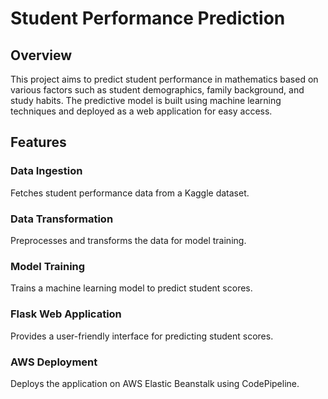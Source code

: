 # Student Performance Prediction

## Overview
This project aims to predict student performance in mathematics based on various factors such as student demographics, family background, and study habits. The predictive model is built using machine learning techniques and deployed as a web application for easy access.

## Features

### Data Ingestion
Fetches student performance data from a Kaggle dataset.

### Data Transformation
Preprocesses and transforms the data for model training.

### Model Training
Trains a machine learning model to predict student scores.

### Flask Web Application
Provides a user-friendly interface for predicting student scores.

### AWS Deployment
Deploys the application on AWS Elastic Beanstalk using CodePipeline.
